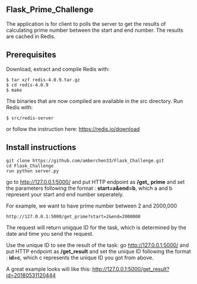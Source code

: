 ## Flask_Prime_Challenge
The application is for client to polls the server to get the results of calculating prime number between the start and end number. The results are cached in Redis. 

## Prerequisites

Download, extract and compile Redis with:

```$ wget http://download.redis.io/releases/redis-4.0.9.tar.gz
$ tar xzf redis-4.0.9.tar.gz
$ cd redis-4.0.9
$ make
```

The binaries that are now compiled are available in the src directory. Run Redis with:

```
$ src/redis-server
```
or follow the instruction here:
https://redis.io/download

## Install instructions
```
git clone https://github.com/amberchen33/Flask_Challenge.git
cd Flask_Challenge
run python server.py
```
go to http://127.0.0.1:5000/ and put HTTP endpoint as **/get_ prime** and set the parameters following the format :
**start=a&end=b**, which a and b represent your start and end number seperately. 

For example, we want to have prime number between 2 and 2000,000
```
http://127.0.0.1:5000/get_prime?start=2&end=2000000
```
The request will return unigque ID for the task, which is determined by the date and time you send the request.

Use the unique ID to see the result of the task:
go http://127.0.0.1:5000/ and put HTTP endpoint as **/get_result** and set the unique ID following the format :
**id=c**, which c represents the unique ID you got from above.

A great example looks will like this:
http://127.0.0.1:5000/get_result?id=20180531120444
